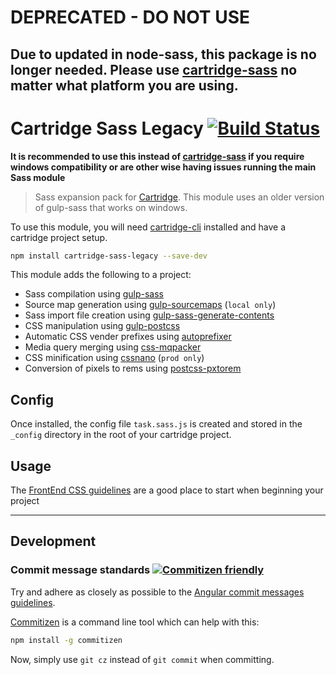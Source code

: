 # DEPRECATED - DO NOT USE
## Due to updated in node-sass, this package is no longer needed. Please use [cartridge-sass](https://github.com/cartridge/cartridge-sass) no matter what platform you are using.

# Cartridge Sass Legacy [![Build Status](https://travis-ci.org/cartridge/cartridge-sass-legacy.svg?branch=master)](https://travis-ci.org/cartridge/cartridge-sass-legacy)

**It is recommended to use this instead of [cartridge-sass](https://github.com/cartridge/cartridge-sass) if you require windows compatibility or are other wise having issues running the main Sass module**

> Sass expansion pack for [Cartridge](https://github.com/cartridge/cartridge). This module uses an older version of gulp-sass that works on windows.

To use this module, you will need [cartridge-cli](https://github.com/cartridge/cartridge-cli) installed and have a cartridge project setup.

```sh
npm install cartridge-sass-legacy --save-dev
```

This module adds the following to a project:

* Sass compilation using [gulp-sass](https://github.com/dlmanning/gulp-sass)
* Source map generation using [gulp-sourcemaps](https://github.com/floridoo/gulp-sourcemaps) (`local only`)
* Sass import file creation using [gulp-sass-generate-contents](https://github.com/andrewbrandwood/gulp-sass-generate-contents)
* CSS manipulation using [gulp-postcss](https://github.com/postcss/gulp-postcss)
* Automatic CSS vender prefixes using [autoprefixer](https://github.com/postcss/autoprefixer)
* Media query merging using [css-mqpacker](https://github.com/hail2u/node-css-mqpacker)
* CSS minification using [cssnano](https://github.com/ben-eb/cssnano) (`prod only`)
* Conversion of pixels to rems using [postcss-pxtorem](https://github.com/cuth/postcss-pxtorem)

## Config

Once installed, the config file `task.sass.js` is created and stored in the `_config` directory in the root of your cartridge project.

## Usage

The [FrontEnd CSS guidelines](https://github.com/code-computerlove/frontend-guidelines/blob/master/FE-guidelines-CSS.md) are a good place to start when beginning your project

* * *

## Development
### Commit message standards [![Commitizen friendly](https://img.shields.io/badge/commitizen-friendly-brightgreen.svg)](http://commitizen.github.io/cz-cli/)
Try and adhere as closely as possible to the [Angular commit messages guidelines](https://github.com/angular/angular.js/blob/master/CONTRIBUTING.md#-git-commit-guidelines).

[Commitizen](https://github.com/commitizen/cz-cli) is a command line tool which can help with this:
```sh
npm install -g commitizen
```
Now, simply use `git cz` instead of `git commit` when committing.
